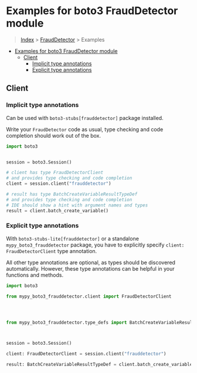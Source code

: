 <a id="examples-for-boto3-frauddetector-module"></a>

# Examples for boto3 FraudDetector module

> [Index](../README.md) > [FraudDetector](./README.md) > Examples

- [Examples for boto3 FraudDetector module](#examples-for-boto3-frauddetector-module)
  - [Client](#client)
    - [Implicit type annotations](#implicit-type-annotations)
    - [Explicit type annotations](#explicit-type-annotations)

<a id="client"></a>

## Client

<a id="implicit-type-annotations"></a>

### Implicit type annotations

Can be used with `boto3-stubs[frauddetector]` package installed.

Write your `FraudDetector` code as usual, type checking and code completion
should work out of the box.

```python
import boto3


session = boto3.Session()

# client has type FraudDetectorClient
# and provides type checking and code completion
client = session.client("frauddetector")

# result has type BatchCreateVariableResultTypeDef
# and provides type checking and code completion
# IDE should show a hint with argument names and types
result = client.batch_create_variable()
```

<a id="explicit-type-annotations"></a>

### Explicit type annotations

With `boto3-stubs-lite[frauddetector]` or a standalone
`mypy_boto3_frauddetector` package, you have to explicitly specify
`client: FraudDetectorClient` type annotation.

All other type annotations are optional, as types should be discovered
automatically. However, these type annotations can be helpful in your functions
and methods.

```python
import boto3

from mypy_boto3_frauddetector.client import FraudDetectorClient




from mypy_boto3_frauddetector.type_defs import BatchCreateVariableResultTypeDef



session = boto3.Session()

client: FraudDetectorClient = session.client("frauddetector")

result: BatchCreateVariableResultTypeDef = client.batch_create_variable()
```
